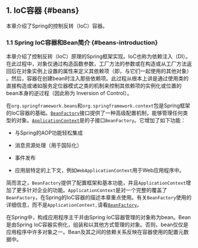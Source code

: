 ## 1. IoC容器 {#beans}

本章介绍了Spring的控制反转（IoC）容器。

### 1.1 Spring IoC容器和Bean简介 {#beans-introduction}

本章介绍了控制反转（IoC）原理的Spring框架实现。IoC也称为依赖注入（DI）。在此过程中，对象仅通过构造函数参数，工厂方法的参数或在构造或从工厂方法返回后在对象实例上设置的属性来定义其依赖项（即，与它们一起使用的其他对象） 。然后，容器在创建bean时注入那些依赖项。此过程从根本上讲是通过使用类的直接构造或诸如服务定位器模式之类的机制来控制其依赖项的实例化或位置的bean本身的逆过程（因此称为 Inversion of Control）。

在`org.springframework.beans`和`org.springframework.context`包是Spring框架的IoC容器的基础。[`BeanFactory`](https://docs.spring.io/spring-framework/docs/5.2.5.RELEASE/javadoc-api/org/springframework/beans/factory/BeanFactory.html)接口提供了一种高级配置机制，能够管理任何类型的对象。[`ApplicationContext`](https://docs.spring.io/spring-framework/docs/5.2.5.RELEASE/javadoc-api/org/springframework/context/ApplicationContext.html)是的子接口`BeanFactory`。它增加了如下功能：

* 与Spring的AOP功能轻松集成

* 消息资源处理（用于国际化）

* 事件发布

* 应用层特定的上下文，例如`WebApplicationContext`用于Web应用程序中。

简而言之，`BeanFactory`提供了配置框架和基本功能，并且`ApplicationContext`增加了更多针对企业的功能。`ApplicationContext`是对一个完整的覆盖了`BeanFactory`，在Spring的IoC容器的描述本章重点使用。有关`BeanFactory`使用的详细信息，而不是`ApplicationContext,`请看[`BeanFactory`](https://docs.spring.io/spring/docs/5.2.5.RELEASE/spring-framework-reference/core.html#beans-beanfactory)。

在Spring中，构成应用程序主干并由Spring IoC容器管理的对象称为bean。Bean是由Spring IoC容器实例化，组装和以其他方式管理的对象。否则，bean仅仅是应用程序中许多对象之一。Bean及其之间的依赖关系反映在容器使用的配置元数据中。

